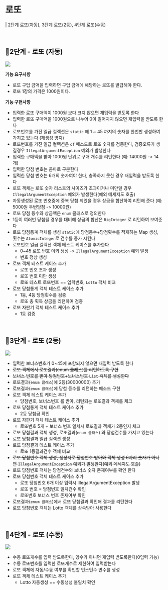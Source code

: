 # 로또

| 2단계 로또(자동), 3단계 로또(2등), 4단계 로또(수동)

<br>

## 📍**2단계 - 로또 (자동)**

![](https://i.ibb.co/wrVV1sG/image.png)

**기능 요구사항**
- 로또 구입 금액을 입력하면 구입 금액에 해당하는 로또를 발급해야 한다.
- 로또 1장의 가격은 1000원이다.

**기능 구현사항**
- 입력한 로또 구매액이 1000원 보다 크지 않으면 재입력을 받도록 한다
- 입력한 로또 구매액을 1000원으로 나누어 0이 떨어지지 않으면 재입력을 받도록 한다
- 로또번호를 가진 일급 컬렉션은 `static` 에 1 ~ 45 까지의 숫자를 한번만 생성하여 가지고 있는다 (재생성 방지)
- 로또번호를 가진 일급 컬렉션은 `of` 메소드로 로또 숫자를 검증한다, 검증오류가 생길경우 `IllegalArgumentException` 예외가 발생한다
- 입력한 구매액을 받아 1000원 단위로 구매 개수를 리턴한다 (예: 14000원 -> 14개)
- 입력한 당첨 번호는 콤마로 구분한다
- 입력한 당첨 번호는 6개의 숫자여야 한다, 충족하지 못한 경우 재입력을 받도록 한다
- 로또 객체는 로또 숫자 리스트의 사이즈가 초과이거나 미만일 경우 `IllegalArgumentException` 예외가 발생한다(예외 메세지도 호출)
- 자동생성된 로또 번호중에 중복 당첨 되었을 경우 상금을 합산하여 리턴해 준다 (예: 5000원 두번당첨 -> 10000원)
- 로또 당첨 등수와 상금액은 `enum` 클래스로 정의한다
- 1등이 여러번 당첨될 경우를 대비해 상금의 합산은 `BigInteger` 로 리턴하여 보여준다
- 로또 당첨통계 객체를 생성 `static`에 당첨등수+당첨횟수를 적재하는 Map 생성, 횟수는 `AtomicInteger`로 건수를 증가 시킨다
- 로또번호 일급 컬렉션 객체 테스트 케이스를 추가한다
  - 0~45 로또 번호 이외 생성 -> `IllegalArgumentException` 예외 발생
  - 번호 정상 생성
- 로또 객체 테스트 케이스 추가
  - 로또 번호 초과 생성
  - 로또 번호 미만 생성
  - 로또 테스트 로또번호 == 입력번호, `Lotto` 객체 비교
- 로또 당첨통계 객체 테스트 케이스 추가
  - 1등, 4등 당첨횟수를 검증
  - 로또 총 획득 상금을 리턴하여 검증
- 로또 자판기 객체 테스트 케이스 추가
  - 1등 검증

<br>

## 📍**3단계 - 로또 (2등)**

![](https://i.ibb.co/CVmF5f6/image.png)

- 입력한 보너스번호가 0~45에 포함되지 않으면 재입력 받도록 한다
- ~~로또 객체에서 로또결과(enum 클래스)를 리턴하도록 구현~~
- ~~보너스 번호를 받아 당첨번호+보너스번호 `List` 객체를 생성한다~~
- 로또결과(`enum 클래스`)에 2등(30000000) 추가
- 로또결과(`enum 클래스`)에 당첨 등수를 리턴하는 메소드 구현
- 로또 객체 테스트 케이스 추가
  - 당첨번호, 보너스번호 를 받아, 리턴되는 로또결과 객체를 체크
- 로또 당첨통계 객체 테스트 케이스 추가
  - 2등 당첨금 확인
- 로또 자판기 객체 테스트 케이스 추가
  - 로또번호 5개 + 보너스 번호 일치시 로또결과 객체가 2등인지 체크
- 로또 당첨결과 객체 생성, 로또결과(`enum 클래스`) 와 당첨건수를 가지고 있는다
- 로또 당첨결과 일급 컬렉션 생성
- 로또 당첨결과 테스트 케이스 추가
  - 로또 1등결과건수 객체 비교
- ~~로또 당첨번호 객체 생성, 생성자로 당첨번호 받아와 객체 생성 6자리 숫자가 아니면  `IllegalArgumentException` 예외가 발생한다(예외 메세지도 호출)~~
- 로또 당첨번호 객체는 당첨건수와 보너스 숫자 존재여부를 확인 한다
- 로또 당첨번호 객체 테스트 케이스 추가
  - 로또 당첨번호 6개 이상 입력시 IllegalArgumentException 발생
  - 로또 번호 = 당첨번호 일치건수 확인
  - 로또번호 보너스 번호 존재여부 확인
- 로또결과(`enum 클래스`)에서 로또 당첨결과 확인해 결과를 리턴한다
- 로또 당첨번호 객체는 Lotto 객체를 상속받아 사용한다 

<br>

## 📍**4단계 - 로또 (수동)**

![](https://i.ibb.co/CVmF5f6/image.png)

- 수동 로또개수를 입력 받도록한다, 양수가 아니면 재입력 받도록한다(0입력 가능)
- 수동 로또번호를 입력한 로또개수로 제한하여 입력받는다
- 로또 객체에 자동/수동 여부를 확인할 인스턴수 변수를 생성
- 로또 객체 테스트 케이스 추가
  - Lotto 자동생성 == 수동생성 불일치 확인
